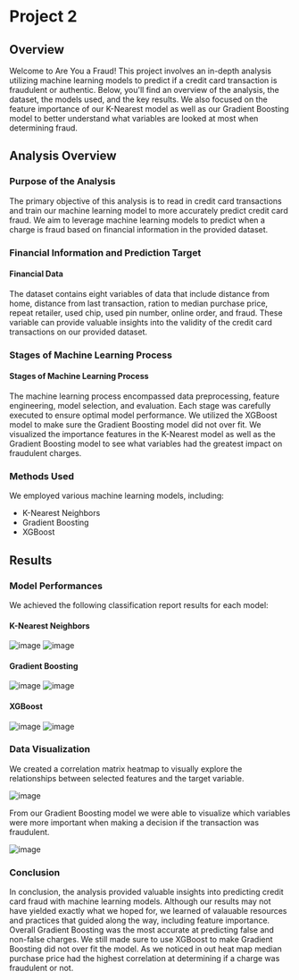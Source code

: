 # Project 2

## Overview

Welcome to Are You a Fraud! This project involves an in-depth analysis utilizing machine learning models to predict if a credit card transaction is fraudulent or authentic. Below, you'll find an overview of the analysis, the dataset, the models used, and the key results. We also focused on the feature importance of our K-Nearest model as well as our Gradient Boosting model to better understand what variables are looked at most when determining fraud.

## Analysis Overview

### Purpose of the Analysis

The primary objective of this analysis is to read in credit card transactions and train our machine learning model to more accurately predict credit card fraud. We aim to leverage machine learning models to predict when a charge is fraud based on financial information in the provided dataset.

### Financial Information and Prediction Target

#### Financial Data

The dataset contains eight variables of data that include distance from home, distance from last transaction, ration to median purchase price, repeat retailer, used chip, used pin number, online order, and fraud. These variable can provide valuable insights into the validity of the credit card transactions on our provided dataset.


### Stages of Machine Learning Process

#### Stages of Machine Learning Process

The machine learning process encompassed data preprocessing, feature engineering, model selection, and evaluation. Each stage was carefully executed to ensure optimal model performance. We utilized the XGBoost model to make sure the Gradient Boosting model did not over fit. We visualized the importance features in the K-Nearest model as well as the Gradient Boosting model to see what variables had the greatest impact on fraudulent charges.

### Methods Used

We employed various machine learning models, including:
- K-Nearest Neighbors
- Gradient Boosting
- XGBoost


## Results

### Model Performances

We achieved the following classification report results for each model:



#### K-Nearest Neighbors
![image](https://github.com/ZekeH43/Project-2/assets/143846311/559013a0-e6ac-4d62-aa7a-1317df6bf599)
![image](https://github.com/ZekeH43/Project-2/assets/143846311/a97b2477-4124-469d-9c88-41786119a268)



#### Gradient Boosting
![image](https://github.com/ZekeH43/Project-2/assets/143846311/3195cc2a-2b41-44a6-bb75-d3b1de274243)
![image](https://github.com/ZekeH43/Project-2/assets/143846311/57bf5d7a-300d-473c-8847-c96347545a1f)


#### XGBoost
![image](https://github.com/ZekeH43/Project-2/assets/143846311/daf20b6a-058e-410e-9078-3ad7078d6634)
![image](https://github.com/ZekeH43/Project-2/assets/143846311/35ca0747-f02f-4d29-90db-3fcf1348fb21)


### Data Visualization

We created a correlation matrix heatmap to visually explore the relationships between selected features and the target variable.

![image](https://github.com/ZekeH43/Project-2/assets/143846311/f19fa54c-ff82-4f8d-b87d-16b289544e7f)


From our Gradient Boosting model we were able to visualize which variables were more important when making a decision if the transaction was fraudulent.

![image](https://github.com/ZekeH43/Project-2/assets/143846311/cdd9b6e3-b2ac-49a8-9b36-1f10bbf92120)




### Conclusion

In conclusion, the analysis provided valuable insights into predicting credit card fraud with machine learning models. Although our results may not have yielded exactly what we hoped for, we learned of valauable resources and practices that guided along the way, including feature importance. Overall Gradient Boosting was the most accurate at predicting false and non-false charges. We still made sure to use XGBoost to make Gradient Boosting did not over fit the model. As we noticed in out heat map median purchase price had the highest correlation at determining if a charge was fraudulent or not.      



